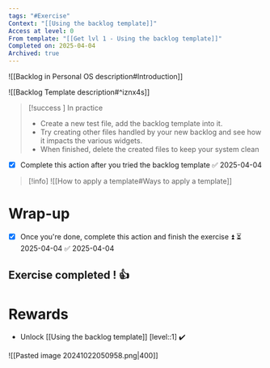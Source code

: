 ```yaml
---
tags: "#Exercise"
Context: "[[Using the backlog template]]"
Access at level: 0
From template: "[[Get lvl 1 - Using the backlog template]]"
Completed on: 2025-04-04
Archived: true
---
```


 
![[Backlog in Personal OS description#Introduction]]

![[Backlog Template description#^iznx4s]]
 
> [!success ] In practice
> - Create a new test file, add the backlog template into it. 
> - Try creating other files handled by your new backlog and see how it impacts the various widgets. 
> - When finished, delete the created files to keep your system clean

- [x] Complete this action after you tried the backlog template ✅ 2025-04-04

> [!info]
> ![[How to apply a template#Ways to apply a template]]
# Wrap-up

- [x] Once you're done, complete this action and finish the exercise ⏫ ⏳ 2025-04-04 ✅ 2025-04-04

## Exercise completed ! 👍 

# Rewards

- Unlock [[Using the backlog template]] [level::1] ✔️

![[Pasted image 20241022050958.png|400]]

